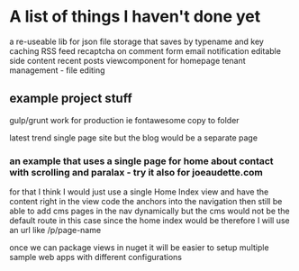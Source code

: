 # A list of things I haven't done yet

a re-useable lib for json file storage that saves by typename and key
caching
RSS feed
recaptcha on comment form
email notification
editable side content
recent posts viewcomponent for homepage
tenant management - file editing

## example project stuff

gulp/grunt work for production ie fontawesome copy to folder

latest trend single page site but the blog would be a separate page

### an example that uses a single page for home about contact with scrolling and paralax - try it also for joeaudette.com
for that I think I would just use a single Home Index view and have the content right in the view
code the anchors into the navigation
then still be able to add cms pages in the nav dynamically but the cms would not be the default route in this case
since the home index would be
therefore I will use an url like /p/page-name

once we can package views in nuget it will be easier to setup multiple sample web apps with different configurations

